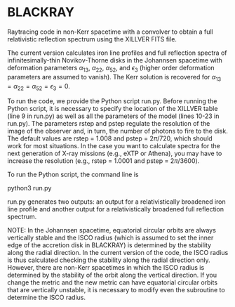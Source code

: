 # BLACKRAY
Raytracing code in non-Kerr spacetime with a convolver to obtain a full relativistic reflection spectrum using the XILLVER FITS file.

The current version calculates iron line profiles and full reflection spectra of infinitesimally-thin Novikov-Thorne disks in the Johannsen spacetime with deformation parameters $\alpha_{13}$, $\alpha_{22}$, $\alpha_{52}$, and $\epsilon_3$ (higher order deformation parameters are assumed to vanish). The Kerr solution is recovered for $\alpha_{13} = \alpha_{22} = \alpha_{52} = \epsilon_3 = 0$.

To run the code, we provide the Python script run.py. Before running the Python script, it is necessary to specify the location of the XILLVER table (line 9 in run.py) as well as all the parameters of the model (lines 10-23 in run.py). The parameters rstep and pstep regulate the resolution of the image of the observer and, in turn, the number of photons to fire to the disk. The default values are rstep = $1.008$ and pstep = $2\pi/720$, which should work for most situations. In the case you want to calculate spectra for the next generation of X-ray missions (e.g., eXTP or Athena), you may have to increase the resolution (e.g., rstep = $1.0001$ and pstep = $2\pi/3600$).

To run the Python script, the command line is

python3 run.py

run.py generates two outputs: an output for a relativistically broadened iron line profile and another output for a relativistically broadened full reflection spectrum.

NOTE: In the Johannsen spacetime, equatorial circular orbits are always vertically stable and the ISCO radius (which is assumed to set the inner edge of the accretion disk in BLACKRAY) is determined by the stability along the radial direction. In the current version of the code, the ISCO radius is thus calculated checking the stability along the radial direction only. However, there are non-Kerr spacetimes in which the ISCO radius is determined by the stability of the orbit along the vertical direction. If you change the metric and the new metric can have equatorial circular orbits that are vertically unstable, it is necessary to modify even the subroutine to determine the ISCO radius.
